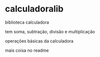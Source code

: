 ﻿calculadoralib
==============

biblioteca calculadora

tem soma, subtração, divisão e multiplicação

operações básicas da calculadora

mais coisa no readme